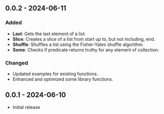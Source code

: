 ## 0.0.2 - 2024-06-11

### Added

- **Last**: Gets the last element of a list.
- **Slice**: Creates a slice of a list from start up to, but not including, end.
- **Shuffle**: Shuffles a list using the Fisher-Yates shuffle algorithm.
- **Some**: Checks if predicate returns truthy for any element of collection.

### Changed

- Updated examples for existing functions.
- Enhanced and optimized some library functions.

## 0.0.1 - 2024-06-10

- Initial release
